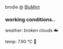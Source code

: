 brodie @ [BluMint](https://www.linkedin.com/company/blumint-io/)

<!--weather_start-->
### working conditions..

weather: broken clouds ☁️

temp: 7.90 °C 🧥

<!--weather_end-->
